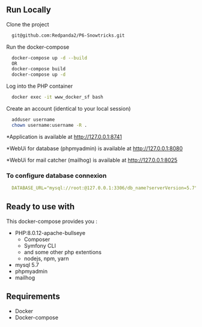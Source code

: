 ## Run Locally

Clone the project

```bash
  git@github.com:Redpanda2/P6-Snowtricks.git
```

Run the docker-compose

```bash
  docker-compose up -d --build
  OR
  docker-compose build
  docker-compose up -d

```

Log into the PHP container

```bash
  docker exec -it www_docker_sf bash
```

Create an account (identical to your local session)

```bash
  adduser username
  chown username:username -R .
```

*Application is available at http://127.0.0.1:8741

*WebUi for database (phpmyadmin) is available at http://127.0.0.1:8080

*WebUi for mail catcher (mailhog) is available at http://127.0.0.1:8025

### To configure database connexion

```yaml
  DATABASE_URL="mysql://root:@127.0.0.1:3306/db_name?serverVersion=5.7"
```

## Ready to use with

This docker-compose provides you :

- PHP:8.0.12-apache-bullseye
    - Composer
    - Symfony CLI
    - and some other php extentions
    - nodejs, npm, yarn
- mysql 5.7
- phpmyadmin
- mailhog


## Requirements

- Docker
- Docker-compose